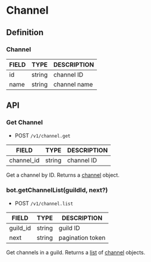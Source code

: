 # Channel

## Definition

### Channel

| FIELD | TYPE | DESCRIPTION |
| ----- | ---- | ----------- |
| id | string | channel ID |
| name | string | channel name |

## API

### Get Channel

- <badge>POST</badge> `/v1/channel.get`

| FIELD | TYPE | DESCRIPTION |
| ----- | ---- | ----------- |
| channel_id | string | channel ID |

Get a channel by ID. Returns a [channel](#channel-1) object.

### bot.getChannelList(guildId, next?)

- <badge>POST</badge> `/v1/channel.list`

| FIELD | TYPE | DESCRIPTION |
| ----- | ---- | ----------- |
| guild_id | string | guild ID |
| next | string | pagination token |

Get channels in a guild. Returns a [list](../protocol/api.md#pagination) of [channel](#channel-1) objects.
